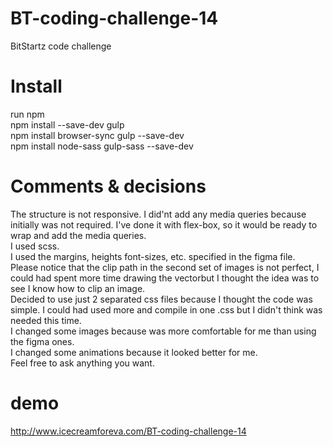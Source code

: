 # BT-coding-challenge-14
BitStartz code challenge

# Install
run npm <br> 
npm install --save-dev gulp<br>
npm install browser-sync gulp --save-dev<br>
npm install node-sass gulp-sass --save-dev<br>

# Comments & decisions
The structure is not responsive. I did'nt add any media queries because initially was not required. I've done it with flex-box, so it would be ready to wrap and add the media queries.<br>
I used scss.<br>
I used the margins, heights font-sizes, etc. specified in the figma file. <br>
Please notice that the clip path in the second set of images is not perfect, I could had spent more time drawing the vectorbut I thought the idea was to see I know how to clip an image.<br>
Decided to use just 2 separated css files because I thought the code was simple. I could had used more and compile in one .css but I didn't think was needed this time.<br>
I changed some images because was more comfortable for me than using the figma ones.<br>
I changed some animations because it looked better for me.<br>
Feel free to ask anything you want.


# demo
http://www.icecreamforeva.com/BT-coding-challenge-14
